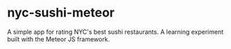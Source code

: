 nyc-sushi-meteor
================

A simple app for rating NYC's best sushi restaurants. A learning experiment built with the Meteor JS framework.
